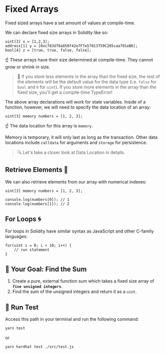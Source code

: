 # Fixed Arrays

Fixed sized arrays have a set amount of values at compile-time.

We can declare fixed size arrays in Solidity like so:

```solidity
uint[3] x = [1,2,3];
address[1] y = [0xc783df8a850f42e7F7e57013759C285caa701eB6];
bool[4] z = [true, true, false, false];
```

☝️ These arrays have their size determined at compile-time. They cannot grow or shrink in size.

> 📖 If you store less elements in the array than the fixed size, the rest of the elements will be the default value for the data type (i.e. `false` for `bool` and `0` for `uint`). If you store more elements in the array than the fixed size, you'll get a compile-time TypeError!

The above array declarations will work for state variables. Inside of a function, however, we will need to specify the data location of an array:

```solidity
uint[3] memory numbers = [1, 2, 3];
```

☝️ The data location for this array is `memory`.

Memory is temporary, it will only last as long as the transaction. Other data locations include `calldata` for arguments and `storage` for persistence.

> 🔍 Let's take a closer look at Data Location in details.

## Retrieve Elements 🔎

We can also retrieve elements from our array with numerical indexes:

```solidity
uint[3] memory numbers = [1, 2, 3];

console.log(numbers[0]); // 1
console.log(numbers[1]); // 2
```

## For Loops 🌀

For loops in Solidity have similar syntax as JavaScript and other C-family languages:

```solidity
for(uint i = 0; i < 10; i++) {
    // run statement
}
```

## 🏁 Your Goal: Find the Sum

1. Create a pure, external function sum which takes a fixed size array of **`five unsigned integers`**.
2. Find the sum of the unsigned integers and return it as a `uint`.

## 🧪 Run Test
Access this path in your terminal and run the following command:

```bash
yarn test
```
or

```bash
yarn hardhat test ./src/test.js
```